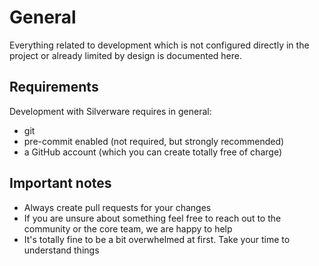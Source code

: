 # General

Everything related to development which is not configured directly in the project
or already limited by design is documented here.

## Requirements

Development with Silverware requires in general:

- git
- pre-commit enabled (not required, but strongly recommended)
- a GitHub account (which you can create totally free of charge)

## Important notes

- Always create pull requests for your changes
- If you are unsure about something feel free to reach out to the community or the core team, we are happy to help
- It's totally fine to be a bit overwhelmed at first. Take your time to understand things

